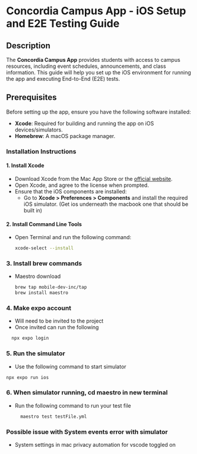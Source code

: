 # Concordia Campus App - iOS Setup and E2E Testing Guide

## Description
The **Concordia Campus App** provides students with access to campus resources, including event schedules, announcements, and class information. This guide will help you set up the iOS environment for running the app and executing End-to-End (E2E) tests.

## Prerequisites
Before setting up the app, ensure you have the following software installed:

- **Xcode**: Required for building and running the app on iOS devices/simulators.
- **Homebrew**: A macOS package manager.

### Installation Instructions

#### 1. Install Xcode
   - Download Xcode from the Mac App Store or the [official website](https://developer.apple.com/xcode/).
   - Open Xcode, and agree to the license when prompted.
   - Ensure that the iOS components are installed:
     - Go to **Xcode > Preferences > Components** and install the required iOS simulator. (Get ios underneath the macbook one that should be built in)

#### 2. Install Command Line Tools
   - Open Terminal and run the following command:
     ```bash
     xcode-select --install
     ```
### 3. Install brew commands
- Maestro download
    ```bash
    brew tap mobile-dev-inc/tap
    brew install maestro
    ```
### 4. Make expo account
- Will need to be invited to the project
- Once invited can run the following
```bash
  npx expo login
```

### 5. Run the simulator
- Use the following command to start simulator
```bash
npx expo run ios
```

### 6. When simulator running, cd maestro in new terminal
- Run the following command to run your test file
  ```bash
    maestro test testFile.yml

### Possible issue with System events error with simulator
- System settings in mac privacy automation for vscode toggled on
